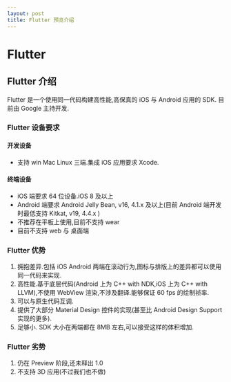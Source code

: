 ```yaml
---
layout: post
title: Flutter 预览介绍
---
```

# Flutter

## Flutter 介绍

Flutter 是一个使用同一代码构建高性能,高保真的 iOS 与 Android 应用的 SDK.
目前由 Google 主持开发.

### Flutter 设备要求

#### 开发设备
- 支持 win Mac Linux 三端.集成 iOS 应用要求 Xcode.

#### 终端设备
- iOS 端要求 64 位设备.iOS 8 及以上
- Android 端要求 Android Jelly Bean, v16, 4.1.x 及以上(目前 Android 端开发时最低支持 Kitkat, v19, 4.4.x )
- 不推荐在平板上使用,目前不支持 wear
- 目前不支持 web 与 桌面端

### Flutter 优势

1. 拥抱差异.包括 iOS Android 两端在滚动行为,图标与排版上的差异都可以使用同一代码来实现.
1. 高性能.基于底层代码(Android 上为 C++ with NDK,iOS 上为 C++ with LLVM),不使用 WebView 渲染,不涉及翻译.能够保证 60 fps 的绘制祯率.
1. 可以与原生代码互调.
1. 提供了大部分 Material Design 控件的实现(甚至比 Android Design Support 实现的更多).
1. 足够小. SDK 大小在两端都在 8MB 左右,可以接受这样的体积增加.


### Flutter 劣势

1. 仍在 Preview 阶段,还未释出 1.0
1. 不支持 3D 应用(不过我们也不做)


